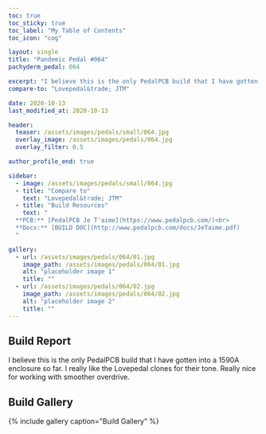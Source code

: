 ```yaml
---
toc: true
toc_sticky: true
toc_label: "My Table of Contents"
toc_icon: "cog"

layout: single
title: "Pandemic Pedal #064"
pachyderm_pedal: 064

excerpt: "I believe this is the only PedalPCB build that I have gotten into a 1590A enclosure so far. I really like the Lovepedal clones for their tone. Really nice for working with smoother overdrive."
compare-to: "Lovepedal&trade; JTM"

date: 2020-10-13
last_modified_at: 2020-10-13

header:
  teaser: /assets/images/pedals/small/064.jpg
  overlay_image: /assets/images/pedals/064.jpg
  overlay_filter: 0.5

author_profile_end: true

sidebar:
  - image: /assets/images/pedals/small/064.jpg
  - title: "Compare to"
    text: "Lovepedal&trade; JTM"
  - title: "Build Resources"
    text: "
  **PCB:** [PedalPCB Je T'aime](https://www.pedalpcb.com/)<br>
  **Docs:** [BUILD DOC](http://www.pedalpcb.com/docs/JeTaime.pdf)
  "

gallery:
  - url: /assets/images/pedals/064/01.jpg
    image_path: /assets/images/pedals/064/01.jpg
    alt: "placeholder image 1"
    title: ""
  - url: /assets/images/pedals/064/02.jpg
    image_path: /assets/images/pedals/064/02.jpg
    alt: "placeholder image 2"
    title: ""
---
```


## Build Report ##

I believe this is the only PedalPCB build that I have gotten into a 1590A enclosure so far. I really like the Lovepedal clones for their tone. Really nice for working with smoother overdrive.

## Build Gallery ##

{% include gallery caption="Build Gallery" %}